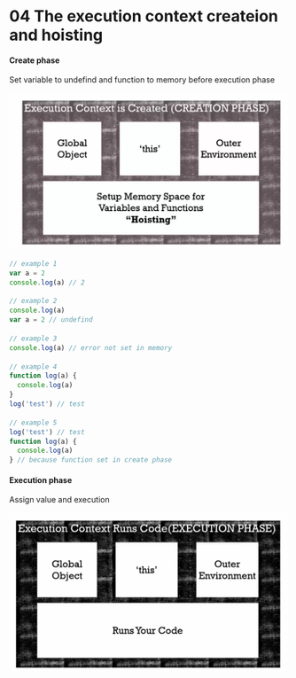  # 04 The execution context createion and hoisting

#### Create phase

Set variable to undefind and function to memory before execution phase

![Create phase](img/create-phase.png)

```javascript
// example 1
var a = 2
console.log(a) // 2

// example 2
console.log(a)
var a = 2 // undefind

// example 3
console.log(a) // error not set in memory

// example 4
function log(a) {
  console.log(a)
}
log('test') // test

// example 5
log('test') // test
function log(a) {
  console.log(a)
} // because function set in create phase

```

#### Execution phase

Assign value and execution

![Execution phase](img/execution-context.png)